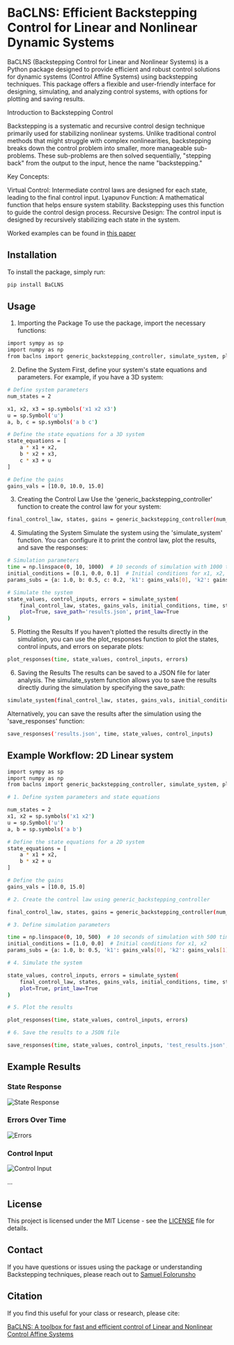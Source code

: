 # BaCLNS: Efficient Backstepping Control for Linear and Nonlinear Dynamic Systems

BaCLNS (Backstepping Control for Linear and Nonlinear Systems) is a Python package designed to provide efficient and robust control solutions for dynamic systems (Control Affine Systems) using backstepping techniques. This package offers a flexible and user-friendly interface for designing, simulating, and analyzing control systems, with options for plotting and saving results.

Introduction to Backstepping Control

Backstepping is a systematic and recursive control design technique primarily used for stabilizing nonlinear systems. Unlike traditional control methods that might struggle with complex nonlinearities, backstepping breaks down the control problem into smaller, more manageable sub-problems. These sub-problems are then solved sequentially, "stepping back" from the output to the input, hence the name "backstepping."

Key Concepts:

Virtual Control: Intermediate control laws are designed for each state, leading to the final control input.
Lyapunov Function: A mathematical function that helps ensure system stability. Backstepping uses this function to guide the control design process.
Recursive Design: The control input is designed by recursively stabilizing each state in the system.

Worked examples can be found in [this paper]( https://doi.org/10.1016/B978-0-12-817582-8.00008-8)


## Installation

To install the package, simply run:

```bash
pip install BaCLNS
```

## Usage

1. Importing the Package
To use the package, import the necessary functions:

```bash
import sympy as sp
import numpy as np
from baclns import generic_backstepping_controller, simulate_system, plot_responses, save_responses
```

2. Define the System 
First, define your system's state equations and parameters. For example, if you have a 3D system:

```bash
# Define system parameters
num_states = 2

x1, x2, x3 = sp.symbols('x1 x2 x3')
u = sp.Symbol('u')
a, b, c = sp.symbols('a b c')

# Define the state equations for a 3D system
state_equations = [
    a * x1 + x2,
    b * x2 + x3,
    c * x3 + u
]

# Define the gains
gains_vals = [10.0, 10.0, 15.0]
```
3. Creating the Control Law
Use the 'generic_backstepping_controller' function to create the control law for your system:

```bash
final_control_law, states, gains = generic_backstepping_controller(num_states, state_equations, 'u', gains_vals)
```

4. Simulating the System
Simulate the system using the 'simulate_system' function. You can configure it to print the control law, plot the results, and save the responses:

```bash 
# Simulation parameters
time = np.linspace(0, 10, 1000)  # 10 seconds of simulation with 1000 time steps
initial_conditions = [0.1, 0.0, 0.1]  # Initial conditions for x1, x2, x3
params_subs = {a: 1.0, b: 0.5, c: 0.2, 'k1': gains_vals[0], 'k2': gains_vals[1], 'k3': gains_vals[2]}

# Simulate the system
state_values, control_inputs, errors = simulate_system(
    final_control_law, states, gains_vals, initial_conditions, time, state_equations, params_subs, 
    plot=True, save_path='results.json', print_law=True
)
```

5. Plotting the Results
If you haven't plotted the results directly in the simulation, you can use the plot_responses function to plot the states, control inputs, and errors on separate plots:

```bash
plot_responses(time, state_values, control_inputs, errors)
```

6. Saving the Results
The results can be saved to a JSON file for later analysis. The simulate_system function allows you to save the results directly during the simulation by specifying the save_path:

```bash
simulate_system(final_control_law, states, gains_vals, initial_conditions, time, state_equations, params_subs, save_path='results.json')
```

Alternatively, you can save the results after the simulation using the 'save_responses' function:

```bash
save_responses('results.json', time, state_values, control_inputs)
```

## Example Workflow: 2D Linear system

```bash
import sympy as sp
import numpy as np
from baclns import generic_backstepping_controller, simulate_system, plot_responses, save_responses

# 1. Define system parameters and state equations

num_states = 2
x1, x2 = sp.symbols('x1 x2')
u = sp.Symbol('u')
a, b = sp.symbols('a b')

# Define the state equations for a 2D system
state_equations = [
    a * x1 + x2,
    b * x2 + u
]

# Define the gains
gains_vals = [10.0, 15.0]

# 2. Create the control law using generic_backstepping_controller

final_control_law, states, gains = generic_backstepping_controller(num_states, state_equations, 'u', gains_vals)

# 3. Define simulation parameters

time = np.linspace(0, 10, 500)  # 10 seconds of simulation with 500 time steps
initial_conditions = [1.0, 0.0]  # Initial conditions for x1, x2
params_subs = {a: 1.0, b: 0.5, 'k1': gains_vals[0], 'k2': gains_vals[1]}

# 4. Simulate the system

state_values, control_inputs, errors = simulate_system(
    final_control_law, states, gains_vals, initial_conditions, time, state_equations, params_subs, 
    plot=True, print_law=True
)

# 5. Plot the results

plot_responses(time, state_values, control_inputs, errors)

# 6. Save the results to a JSON file

save_responses(time, state_values, control_inputs, 'test_results.json', errors)
```


## Example Results

### State Response
![State Response](https://github.com/sof-danny/BaCLNS/blob/main/tests/states_response.png)

### Errors Over Time
![Errors](https://github.com/sof-danny/BaCLNS/blob/main/tests/errors.png)

### Control Input
![Control Input](https://github.com/sof-danny/BaCLNS/blob/main/tests/control_input.png)

...

## License
This project is licensed under the MIT License - see the [LICENSE](https://github.com/sof-danny/BaCLNS/blob/main/LICENSE) file for details.



## Contact 
If you have questions or issues using the package or understanding Backstepping techniques, please reach out to [Samuel Folorunsho](https://github.com/sof-danny)

## Citation
If you find this useful for your class or research, please cite:

[BaCLNS: A toolbox for fast and efficient control of Linear and Nonlinear Control Affine Systems](https://www.arxiv.org/pdf/2409.09609)

